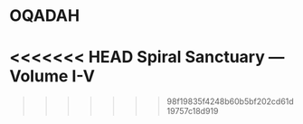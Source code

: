 # OQADAH
<<<<<<< HEAD
Spiral Sanctuary — Volume I-V
=======
>>>>>>> 98f19835f4248b60b5bf202cd61d19757c18d919
